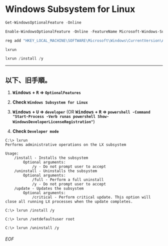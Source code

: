 # Windows Subsystem for Linux


```PowerShell
Get-WindowsOptionalFeature -Online

Enable-WindowsOptionalFeature -Online -FeatureName Microsoft-Windows-Subsystem-Linux

reg add "HKEY_LOCAL_MACHINE\SOFTWARE\Microsoft\Windows\CurrentVersion\AppModelUnlock" /t REG_DWORD /f /v "AllowDevelopmentWithoutDevLicense" /d "1"

lxrun

lxrun /install /y
```

----------------------------------

## 以下、旧手順。

1. **<kbd>Windows</kbd> + <kbd>R</kbd> => `OptionalFeatures`**

1. **Check `Windows Subsystem for Linux`**

1. **<kbd>Windows</kbd> + <kbd>U</kbd> => `developer`** (OR **<kbd>Windows</kbd> + <kbd>R</kbd> => `powershell -Command "Start-Process -Verb runas powershell Show-WindowsDeveloperLicenseRegistration"`**)

1. **Check `Developer mode`**



```
C:\> lxrun
Performs administrative operations on the LX subsystem

Usage:
    /install - Installs the subsystem
        Optional arguments:
            /y - Do not prompt user to accept
    /uninstall - Uninstalls the subsystem
        Optional arguments:
            /full - Perform a full uninstall
            /y - Do not prompt user to accept
    /update - Updates the subsystem
        Optional arguments:
            /critical - Perform critical update. This option will close all running LX processes when the update completes.

C:\> lxrun /install /y

C:\> lxrun /setdefaultuser root

C:\> lxrun /uninstall /y

```


###### EOF
